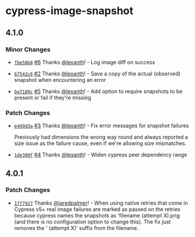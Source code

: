 # cypress-image-snapshot

## 4.1.0

### Minor Changes

- [`fbe58b8`](https://github.com/OakNorthAI/cypress-image-snapshot/commit/fbe58b8e03f8dcdc54967ed6f260996c224faf72) [#6](https://github.com/OakNorthAI/cypress-image-snapshot/pull/6) Thanks [@lexanth](https://github.com/lexanth)! - Log image diff on success

* [`67542c6`](https://github.com/OakNorthAI/cypress-image-snapshot/commit/67542c6a9dfa002e64bc1b70ebdf5e3d02d57c46) [#2](https://github.com/OakNorthAI/cypress-image-snapshot/pull/2) Thanks [@lexanth](https://github.com/lexanth)! - Save a copy of the actual (observed) snapshot when encountering an error

- [`be7189c`](https://github.com/OakNorthAI/cypress-image-snapshot/commit/be7189c0af0ebc9bfa6d4f0da998f482615c7972) [#5](https://github.com/OakNorthAI/cypress-image-snapshot/pull/5) Thanks [@lexanth](https://github.com/lexanth)! - Add option to require snapshots to be present or fail if they're missing

### Patch Changes

- [`e449d3a`](https://github.com/OakNorthAI/cypress-image-snapshot/commit/e449d3aab1fa978a066beff36bd8b1d2c81d6987) [#3](https://github.com/OakNorthAI/cypress-image-snapshot/pull/3) Thanks [@lexanth](https://github.com/lexanth)! - Fix error messages for snapshot failures

  Previously had dimensions the wrong way round and always reported a size issue as the failure cause, even if we're allowing size mismatches.

* [`1de309f`](https://github.com/OakNorthAI/cypress-image-snapshot/commit/1de309f76775954140de0450e1f943e16cfdf2e9) [#4](https://github.com/OakNorthAI/cypress-image-snapshot/pull/4) Thanks [@lexanth](https://github.com/lexanth)! - Widen cypress peer dependency range

## 4.0.1

### Patch Changes

- [`17f7927`](https://github.com/jaredpalmer/cypress-image-snapshot/commit/17f7927384bfdbd6cbb65d344c8337d32926b691) Thanks [@jaredpalmer](https://github.com/jaredpalmer)! - When using native retries that come in Cypress v5+ real image failures are marked as passed on the retries because cypress names the snapshots as 'filename (attempt X).png (and there is no configuration option to change this). The fix just removes the ' (attempt X)' suffix from the filename.

